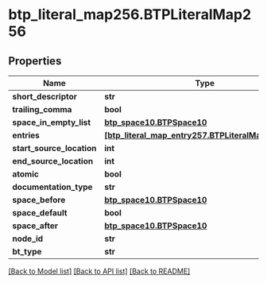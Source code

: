# btp_literal_map256.BTPLiteralMap256

## Properties
Name | Type | Description | Notes
------------ | ------------- | ------------- | -------------
**short_descriptor** | **str** |  | [optional] 
**trailing_comma** | **bool** |  | [optional] 
**space_in_empty_list** | [**btp_space10.BTPSpace10**](BTPSpace10.md) |  | [optional] 
**entries** | [**[btp_literal_map_entry257.BTPLiteralMapEntry257]**](BTPLiteralMapEntry257.md) |  | [optional] 
**start_source_location** | **int** |  | [optional] 
**end_source_location** | **int** |  | [optional] 
**atomic** | **bool** |  | [optional] 
**documentation_type** | **str** |  | [optional] 
**space_before** | [**btp_space10.BTPSpace10**](BTPSpace10.md) |  | [optional] 
**space_default** | **bool** |  | [optional] 
**space_after** | [**btp_space10.BTPSpace10**](BTPSpace10.md) |  | [optional] 
**node_id** | **str** |  | [optional] 
**bt_type** | **str** |  | [optional] 

[[Back to Model list]](../README.md#documentation-for-models) [[Back to API list]](../README.md#documentation-for-api-endpoints) [[Back to README]](../README.md)


